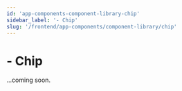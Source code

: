 ```yaml
---
id: 'app-components-component-library-chip'
sidebar_label: '- Chip'
slug: '/frontend/app-components/component-library/chip'
---
```


# - Chip

...coming soon.
